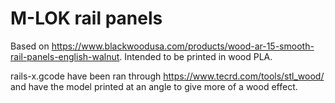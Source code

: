 # M-LOK rail panels
Based on https://www.blackwoodusa.com/products/wood-ar-15-smooth-rail-panels-english-walnut. Intended to be printed in wood PLA.

rails-x.gcode have been ran through https://www.tecrd.com/tools/stl_wood/ and have the model printed at an angle to give more of a wood effect.